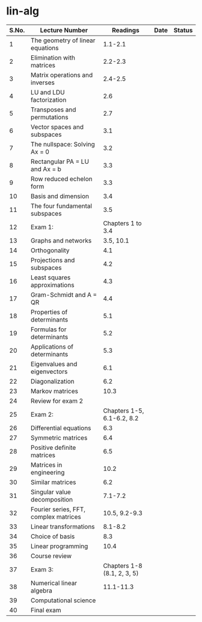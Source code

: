 # lin-alg

| S.No. | Lecture Number                        | Readings                    | Date | Status |
|-------|---------------------------------------|-----------------------------|------|--------|
| 1     | The geometry of linear equations      | 1.1-2.1                     |      |        |
| 2     | Elimination with matrices             | 2.2-2.3                     |      |        |
| 3     | Matrix operations and inverses        | 2.4-2.5                     |      |        |
| 4     | LU and LDU factorization              | 2.6                         |      |        |
| 5     | Transposes and permutations           | 2.7                         |      |        |
| 6     | Vector spaces and subspaces           | 3.1                         |      |        |
| 7     | The nullspace: Solving Ax = 0         | 3.2                         |      |        |
| 8     | Rectangular PA = LU and Ax = b        | 3.3                         |      |        |
| 9     | Row reduced echelon form              | 3.3                         |      |        |
| 10    | Basis and dimension                   | 3.4                         |      |        |
| 11    | The four fundamental subspaces        | 3.5                         |      |        |
| 12    | Exam 1:                               | Chapters 1 to 3.4           |      |        |
| 13    | Graphs and networks                   | 3.5, 10.1                   |      |        |
| 14    | Orthogonality                         | 4.1                         |      |        |
| 15    | Projections and subspaces             | 4.2                         |      |        |
| 16    | Least squares approximations          | 4.3                         |      |        |
| 17    | Gram-Schmidt and A = QR               | 4.4                         |      |        |
| 18    | Properties of determinants            | 5.1                         |      |        |
| 19    | Formulas for determinants             | 5.2                         |      |        |
| 20    | Applications of determinants          | 5.3                         |      |        |
| 21    | Eigenvalues and eigenvectors          | 6.1                         |      |        |
| 22    | Diagonalization                       | 6.2                         |      |        |
| 23    | Markov matrices                       | 10.3                        |      |        |
| 24    | Review for exam 2                     |                             |      |        |
| 25    | Exam 2:                               | Chapters 1-5, 6.1-6.2, 8.2  |      |        |
| 26    | Differential equations                | 6.3                         |      |        |
| 27    | Symmetric matrices                    | 6.4                         |      |        |
| 28    | Positive definite matrices            | 6.5                         |      |        |
| 29    | Matrices in engineering               | 10.2                        |      |        |
| 30    | Similar matrices                      | 6.2                         |      |        |
| 31    | Singular value decomposition          | 7.1-7.2                     |      |        |
| 32    | Fourier series, FFT, complex matrices | 10.5, 9.2-9.3               |      |        |
| 33    | Linear transformations                | 8.1-8.2                     |      |        |
| 34    | Choice of basis                       | 8.3                         |      |        |
| 35    | Linear programming                    | 10.4                        |      |        |
| 36    | Course review                         |                             |      |        |
| 37    | Exam 3:                               | Chapters 1-8 (8.1, 2, 3, 5) |      |        |
| 38    | Numerical linear algebra              | 11.1-11.3                   |      |        |
| 39    | Computational science                 |                             |      |        |
| 40    | Final exam                            |                             |      |        |

